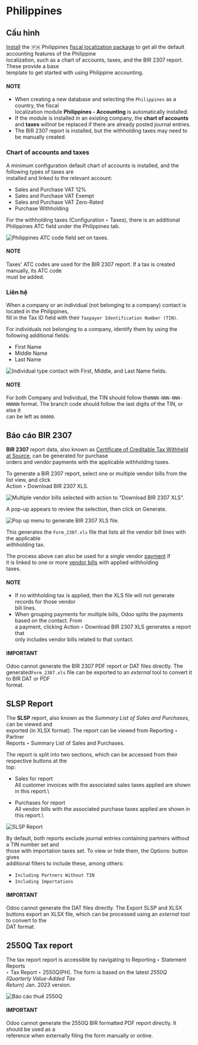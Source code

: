 # Philippines

## Cấu hình

[Install](applications/general/apps_modules.md#general-install) the 🇵🇭 Philippines [fiscal localization package](applications/finance/fiscal_localizations.md#fiscal-localizations-packages) to get all the default accounting features of the Philippine\
localization, such as a chart of accounts, taxes, and the BIR 2307 report. These provide a base\
template to get started with using Philippine accounting.

#### NOTE

* When creating a new database and selecting the `Philippines` as a country, the fiscal\
  localization module **Philippines - Accounting** is automatically installed.
* If the module is installed in an existing company, the **chart of accounts** and **taxes** wil&#x6C;_&#x6E;ot_ be replaced if there are already posted journal entries.
* The BIR 2307 report is installed, but the withholding taxes may need to be manually created.

### Chart of accounts and taxes

A minimum configuration default chart of accounts is installed, and the following types of taxes are\
installed and linked to the relevant account:

* Sales and Purchase VAT 12%
* Sales and Purchase VAT Exempt
* Sales and Purchase VAT Zero-Rated
* Purchase Withholding

For the withholding taxes (Configuration ‣ Taxes), there is an additional\
Philippines ATC field under the Philippines tab.

![Philippines ATC code field set on taxes.](../../../.gitbook/assets/philippines-atc-code.png)

#### NOTE

Taxes' ATC codes are used for the BIR 2307 report. If a tax is created manually, its ATC code\
must be added.

### Liên hệ

When a company or an individual (not belonging to a company) contact is located in the Philippines,\
fill in the Tax ID field with their `Taxpayer Identification Number (TIN)`.

For individuals not belonging to a company, identify them by using the following additional fields:

* First Name
* Middle Name
* Last Name

![Individual type contact with First, Middle, and Last Name fields.](../../../.gitbook/assets/philippines-contact-individual.png)

#### NOTE

For both Company and Individual, the TIN should follow the`NNN-NNN-NNN-NNNNN` format. The branch code should follow the last digits of the TIN, or else it\
can be left as `00000`.

## Báo cáo BIR 2307

**BIR 2307** report data, also known as [Certificate of Creditable Tax Withheld at Source](https://www.bir.gov.ph/index.php/bir-forms/certificates.html), can be generated for purchase\
orders and vendor payments with the applicable withholding taxes.

To generate a BIR 2307 report, select one or multiple vendor bills from the list view, and click\
Action ‣ Download BIR 2307 XLS.

![Multiple vendor bills selected with action to "Download BIR 2307 XLS".](../../../.gitbook/assets/philippines-multi-bill.png)

A pop-up appears to review the selection, then click on Generate.

![Pop up menu to generate BIR 2307 XLS file.](../../../.gitbook/assets/philippines-generate.png)

This generates the `Form_2307.xls` file that lists all the vendor bill lines with the applicable\
withholding tax.

The process above can also be used for a _single_ vendor [payment](applications/finance/accounting/payments.md) if\
it is linked to one or more [vendor bills](applications/finance/accounting/payments.md) with applied withholding\
taxes.

#### NOTE

* If no withholding tax is applied, then the XLS file will not generate records for those vendor\
  bill lines.
* When grouping payments for multiple bills, Odoo splits the payments based on the contact. From\
  a payment, clicking Action ‣ Download BIR 2307 XLS generates a report that\
  only includes vendor bills related to that contact.

#### IMPORTANT

Odoo cannot generate the BIR 2307 PDF report or DAT files directly. The generated`Form_2307.xls` file can be exported to an _external_ tool to convert it to BIR DAT or PDF\
format.

## SLSP Report

The **SLSP** report, also known as the _Summary List of Sales and Purchases_, can be viewed and\
exported (in XLSX format). The report can be viewed from Reporting ‣ Partner\
Reports ‣ Summary List of Sales and Purchases.

The report is split into two sections, which can be accessed from their respective buttons at the\
top:

* Sales for report\
  All customer invoices with the associated sales taxes applied are shown in this report.\

* Purchases for report\
  All vendor bills with the associated purchase taxes applied are shown in this report.\


![SLSP Report](../../../.gitbook/assets/slsp.png)

By default, both reports exclude journal entries containing partners without a TIN number set and\
those with importation taxes set. To view or hide them, the Options: button gives\
additional filters to include these, among others:

* `Including Partners Without TIN`
* `Including Importations`

#### IMPORTANT

Odoo cannot generate the DAT files directly. The Export SLSP and XLSX\
buttons export an XLSX file, which can be processed using an _external_ tool to convert to the\
DAT format.

## 2550Q Tax report

The tax report report is accessible by navigating to Reporting ‣ Statement Reports\
‣ Tax Report ‣ 2550Q(PH). The form is based on the latest _2550Q (Quarterly Value-Added Tax_\
_Return)_ Jan. 2023 version.

![Báo cáo thuế 2550Q](../../../.gitbook/assets/2550Q.png)

#### IMPORTANT

Odoo cannot generate the 2550Q BIR formatted PDF report directly. It should be used as a\
reference when externally filing the form manually or online.
